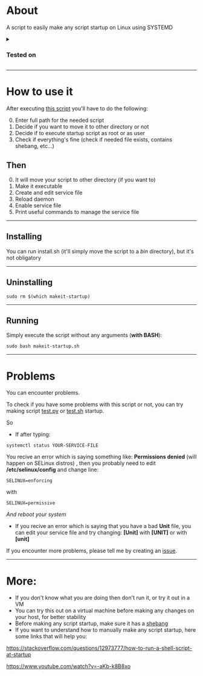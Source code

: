 # About
A script to easily make any script startup on Linux using SYSTEMD

<details>
  <summary><h3>Tested on</h3></summary>

- **Pop_!OS 22.04 (LTS)**
- **Linux Mint (older version)**
- **Fedora (older version, with SELinux set to permissive)**
- **Arch Linux (older)**
</details>

-----------------------------------------------------------------------

# How to use it
After executing [this script](https://github.com/1RaY-1/bash-startup/blob/main/makeit-startup.sh) you'll have to do the following:

0. Enter full path for the needed script
1. Decide if you want to move it to other directory or not
2. Decide if to execute startup script as root or as user
3. Check if everything's fine (check if needed file exists, contains shebang, etc...)

## Then

0. It will move your script to other directory (if you want to)
1. Make it executable
2. Create and edit service file
3. Reload daemon
4. Enable service file
5. Print useful commands to manage the service file

-----------------------------------------------------------------------

## Installing
You can run install.sh (it'll simply move the script to a *bin* directory), but it's not obligatory

-----------------------------------------------------------------------


## Uninstalling
```sudo rm $(which makeit-startup)```

-----------------------------------------------------------------------

## Running
Simply execute the script without any arguments (**with BASH**):
```
sudo bash makeit-startup.sh
```

-----------------------------------------------------------------------

# Problems
You can encounter problems.

To check if you have some problems with this script or not, you can try making script [test.py](https://github.com/1RaY-1/linux-startup/blob/main/test/test.py) or [test.sh](https://github.com/1RaY-1/bash-startup/blob/main/test/test.sh) startup.

So

- If after typing: 
```
systemctl status YOUR-SERVICE-FILE
```
You recive an error which is saying something like: **Permissions denied** (will happen on SELinux distros) , then you probably need to edit **/etc/selinux/config** and change line:
```
SELINUX=enforcing 
```
with
```
SELINUX=permissive
```

*And reboot your system*

- If you recive an error which is saying that you have a bad **Unit** file, you can edit your service file and try changing:
**[Unit]** with **[UNIT]** or with **[unit]**

If you encounter more problems, please tell me by creating an [issue](https://github.com/1RaY-1/linux-startup/issues).

-----------------------------------------------------------------------

# More:

* If you don't know what you are doing then don't run it, or try it out in a VM
* You can try this out on a virtual machine before making any changes on your host, for better stability
* Before making any script startup, make sure it has a [shebang](https://en.wikipedia.org/wiki/Shebang_(Unix))
* If you want to understand how to manually make any script startup, here some links that will help you:

https://stackoverflow.com/questions/12973777/how-to-run-a-shell-script-at-startup

https://www.youtube.com/watch?v=-aKb-k8B8xo

